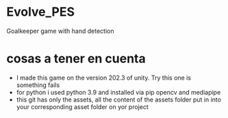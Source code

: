 # Evolve_PES
Goalkeeper game with hand detection

# cosas a tener en cuenta
- I made this game on the version 202.3 of unity. Try this one is something fails
- for python i used python 3.9 and installed via pip opencv and mediapipe
- this git has only the assets, all the content of the assets folder put in into your corresponding asset folder on yor project

